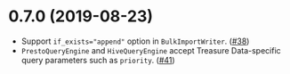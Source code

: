 # 0.7.0 (2019-08-23)

- Support `if_exists="append"` option in `BulkImportWriter`. ([#38](https://github.com/treasure-data/pytd/pull/38))
- `PrestoQueryEngine` and `HiveQueryEngine` accept Treasure Data-specific query parameters such as `priority`. ([#41](https://github.com/treasure-data/pytd/pull/41))
